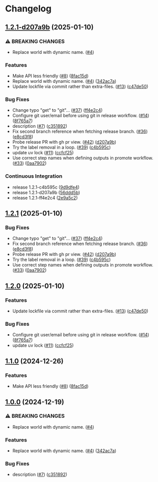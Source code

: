 # Changelog

## [1.2.1-d207a9b](https://github.com/ClaytonJY/release-please-demo/compare/v1.2.1...v1.2.1-d207a9b) (2025-01-10)


### ⚠ BREAKING CHANGES

* Replace world with dynamic name. ([#4](https://github.com/ClaytonJY/release-please-demo/issues/4))

### Features

* Make API less friendly ([#8](https://github.com/ClaytonJY/release-please-demo/issues/8)) ([8fac15d](https://github.com/ClaytonJY/release-please-demo/commit/8fac15de8ec90718fa8a9c8df8998ed12c61e953))
* Replace world with dynamic name. ([#4](https://github.com/ClaytonJY/release-please-demo/issues/4)) ([342ac7a](https://github.com/ClaytonJY/release-please-demo/commit/342ac7a6ef05239b64e95b75b330487779a9c996))
* Update lockfile via commit rather than extra-files. ([#13](https://github.com/ClaytonJY/release-please-demo/issues/13)) ([c47de50](https://github.com/ClaytonJY/release-please-demo/commit/c47de50d7e6db9c04908e7301692cc93e702106d))


### Bug Fixes

* Change typo "get" to "git"... ([#37](https://github.com/ClaytonJY/release-please-demo/issues/37)) ([ff4e2c4](https://github.com/ClaytonJY/release-please-demo/commit/ff4e2c45bbf59892f582150abdc210d22d70b72c))
* Configure git user/email before using git in release workflow. ([#14](https://github.com/ClaytonJY/release-please-demo/issues/14)) ([8f765a7](https://github.com/ClaytonJY/release-please-demo/commit/8f765a79b76170cb3bd648b924e09e0530d7514a))
* description ([#7](https://github.com/ClaytonJY/release-please-demo/issues/7)) ([c351892](https://github.com/ClaytonJY/release-please-demo/commit/c351892be4d539830b1a0ebe7bc03099a1741cb8))
* Fix second branch reference when fetching release branch. ([#36](https://github.com/ClaytonJY/release-please-demo/issues/36)) ([e8cd3f8](https://github.com/ClaytonJY/release-please-demo/commit/e8cd3f85f7b4c29130e835d2938c661d83db8218))
* Probe release PR with gh pr view. ([#42](https://github.com/ClaytonJY/release-please-demo/issues/42)) ([d207a9b](https://github.com/ClaytonJY/release-please-demo/commit/d207a9bf425de2f5fc5aaa809bcf9eaaaeb0ec43))
* Try the label removal in a loop. ([#39](https://github.com/ClaytonJY/release-please-demo/issues/39)) ([c4b595c](https://github.com/ClaytonJY/release-please-demo/commit/c4b595cb7a9e953b48971a5057d40fd44dc54ed2))
* update uv lock ([#11](https://github.com/ClaytonJY/release-please-demo/issues/11)) ([ccfcf25](https://github.com/ClaytonJY/release-please-demo/commit/ccfcf25372e1e5d39cf4e6c75539add0bfd39061))
* Use correct step names when defining outputs in promote workflow. ([#33](https://github.com/ClaytonJY/release-please-demo/issues/33)) ([0aa7902](https://github.com/ClaytonJY/release-please-demo/commit/0aa7902fe217993ade82159466990f32bab66da8))


### Continuous Integration

* release 1.2.1-c4b595c ([9d9dfe4](https://github.com/ClaytonJY/release-please-demo/commit/9d9dfe4b357e2e8ef2e03aeb23b75b009906dbde))
* release 1.2.1-d207a9b ([56ddd5b](https://github.com/ClaytonJY/release-please-demo/commit/56ddd5ba40d674e20e03f1e527642c1fc0aac25f))
* release 1.2.1-ff4e2c4 ([2e9a5c2](https://github.com/ClaytonJY/release-please-demo/commit/2e9a5c218a06bf5d9b7b6ee8be794db8f8347a1f))

## [1.2.1](https://github.com/ClaytonJY/release-please-demo/compare/v1.2.0...v1.2.1) (2025-01-10)


### Bug Fixes

* Change typo "get" to "git"... ([#37](https://github.com/ClaytonJY/release-please-demo/issues/37)) ([ff4e2c4](https://github.com/ClaytonJY/release-please-demo/commit/ff4e2c45bbf59892f582150abdc210d22d70b72c))
* Fix second branch reference when fetching release branch. ([#36](https://github.com/ClaytonJY/release-please-demo/issues/36)) ([e8cd3f8](https://github.com/ClaytonJY/release-please-demo/commit/e8cd3f85f7b4c29130e835d2938c661d83db8218))
* Probe release PR with gh pr view. ([#42](https://github.com/ClaytonJY/release-please-demo/issues/42)) ([d207a9b](https://github.com/ClaytonJY/release-please-demo/commit/d207a9bf425de2f5fc5aaa809bcf9eaaaeb0ec43))
* Try the label removal in a loop. ([#39](https://github.com/ClaytonJY/release-please-demo/issues/39)) ([c4b595c](https://github.com/ClaytonJY/release-please-demo/commit/c4b595cb7a9e953b48971a5057d40fd44dc54ed2))
* Use correct step names when defining outputs in promote workflow. ([#33](https://github.com/ClaytonJY/release-please-demo/issues/33)) ([0aa7902](https://github.com/ClaytonJY/release-please-demo/commit/0aa7902fe217993ade82159466990f32bab66da8))

## [1.2.0](https://github.com/ClaytonJY/release-please-demo/compare/v1.1.0...v1.2.0) (2025-01-10)


### Features

* Update lockfile via commit rather than extra-files. ([#13](https://github.com/ClaytonJY/release-please-demo/issues/13)) ([c47de50](https://github.com/ClaytonJY/release-please-demo/commit/c47de50d7e6db9c04908e7301692cc93e702106d))


### Bug Fixes

* Configure git user/email before using git in release workflow. ([#14](https://github.com/ClaytonJY/release-please-demo/issues/14)) ([8f765a7](https://github.com/ClaytonJY/release-please-demo/commit/8f765a79b76170cb3bd648b924e09e0530d7514a))
* update uv lock ([#11](https://github.com/ClaytonJY/release-please-demo/issues/11)) ([ccfcf25](https://github.com/ClaytonJY/release-please-demo/commit/ccfcf25372e1e5d39cf4e6c75539add0bfd39061))

## [1.1.0](https://github.com/ClaytonJY/release-please-demo/compare/v1.0.0...v1.1.0) (2024-12-26)


### Features

* Make API less friendly ([#8](https://github.com/ClaytonJY/release-please-demo/issues/8)) ([8fac15d](https://github.com/ClaytonJY/release-please-demo/commit/8fac15de8ec90718fa8a9c8df8998ed12c61e953))

## [1.0.0](https://github.com/ClaytonJY/release-please-demo/compare/v0.1.0...v1.0.0) (2024-12-19)


### ⚠ BREAKING CHANGES

* Replace world with dynamic name. ([#4](https://github.com/ClaytonJY/release-please-demo/issues/4))

### Features

* Replace world with dynamic name. ([#4](https://github.com/ClaytonJY/release-please-demo/issues/4)) ([342ac7a](https://github.com/ClaytonJY/release-please-demo/commit/342ac7a6ef05239b64e95b75b330487779a9c996))


### Bug Fixes

* description ([#7](https://github.com/ClaytonJY/release-please-demo/issues/7)) ([c351892](https://github.com/ClaytonJY/release-please-demo/commit/c351892be4d539830b1a0ebe7bc03099a1741cb8))

